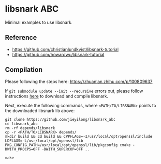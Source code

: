 # libsnark ABC

Minimal examples to use libsnark.

## Reference

- https://github.com/christianlundkvist/libsnark-tutorial
- https://github.com/howardwu/libsnark-tutorial

## Compilation

Please following the steps here: https://zhuanlan.zhihu.com/p/100809637


If `git submodule update --init --recursive` errors out, please follow instructions [here](https://github.com/jieyilong/libsnark#build-instructions) to download and compile libsnark. 

Next, execute the following commands, where `<PATH/TO/LIBSNARK>` points to the downloaded libsnark lib above:

```shell
git clone https://github.com/jieyilong/libsnark_abc
cd libsnark_abc
rm -rf depends/libsnark
cp -r <PATH/TO/LIBSNARK> depends/
mkdir build && cd build && CPPFLAGS=-I/usr/local/opt/openssl/include LDFLAGS=-L/usr/local/opt/openssl/lib PKG_CONFIG_PATH=/usr/local/opt/openssl/lib/pkgconfig cmake -DWITH_PROCPS=OFF -DWITH_SUPERCOP=OFF ..

make
```
